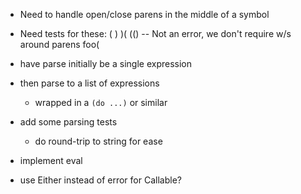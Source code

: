 - Need to handle open/close parens in the middle of a symbol

- Need tests for these:
  (
  )
  )(
  (()
  -- Not an error, we don't require w/s around parens
  foo(

- have parse initially be a single expression

- then parse to a list of expressions
  - wrapped in a `(do ...)` or similar

- add some parsing tests
  - do round-trip to string for ease

- implement eval

- use Either instead of error for Callable?
